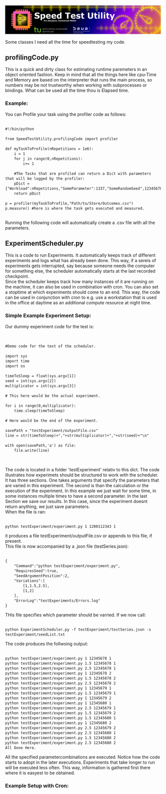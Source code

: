 
![](SpeedTestUtility.png)

Some classes I need all the time for speedtesting my code.

## profilingCode.py

This is a quick and dirty class for estimating runtime paremeters in an object oriented fashion. Keep in mind that all the things here like cpu-Time and Memory are based on the interpreter that runs the main process, so numbers may be not trustworthy when working with subprocesses or bindings. What can be used all the time thou is Elapsed time.

### Example:

You can Profile your task using the profiler code as follows:

<pre><code>
#!/bin/python

from SpeedTestUtility.profilingCode import profiler

def myTaskToProfile(nRepetitions = 1e6):
	i = 1
	for j in range(0,nRepetitions):
		i+= 1
	
	#The Tasks that are profiled can return a Dict with parameters that will be logged by the profiler:
	pDict = {"Workload":nRepetitions,"SomeParameter":1337,"SomeRandomSeed",12345678}
	return pDict

p = profiler(myTaskToProfile,"Path/to/Store/Outcomes.csv")
p.measure() #here is where the task gets executed and measured.

</code></pre>

Running the following code will automatically create a .csv file with all the parameters.

## ExperimentScheduler.py

This is a code to run Experiments. It automatically keeps track of different experiments and logs what has already been done. This way, if a sereis of experiments gets interrupted, say because someone needs the computer for something else, the scheduler automatically starts at the last recorded checkpoint.<br>
Since the scheduler keeps track how many instances of it are running on the machine, it can also be used in combination with cron. You can also set a stoptime at which experiments should come to an end. This way, the code can be used in conjunction with cron to e.g. use a workstation that is used in the office at daytime as an additional compute resource at night time.<br>

### Simple Example Experiment Setup:

Our dummy experiment code for the test is:

<pre><code>

#Demo code for the test of the scheduler.

import sys
import time
import os

timeToSleep = float(sys.argv[1])
seed = int(sys.argv[2])
multiplicator = int(sys.argv[3])

# This here would be the actual experiment.

for i in range(0,multiplicator):
    time.sleep(timeToSleep)

# Here would be the end of the experiment.

savePath = "testExperiment/outputFile.csv"
line = str(timeToSleep)+","+str(multiplicator)+","+str(seed)+"\n"

with open(savePath,'a') as file:
    file.write(line)


</code></pre>

The code is located in a folder 'testExperiment' relativ to this dict. The code illustrates how experimets should be structured to work with the scheduler. It has three sections. One takes arguments that specify the parameters that are varied in this experiment. The second is than the calculation or the execution of the experiment. In this example we just wait for some time, in some instances multiple times to have a second parameter. In the last Section we save our results. In this case, since the experiment doesnt return anything, we just save parameters.<br>
When the file is ran:

<pre><code>
python testExperiment/experiment.py 1 1200112343 1
</code></pre>

it produces a file testExperiment/outputFile.csv or appends to this file, if present.<br>
This file is now accompanied by a .json file (testSeries.json):

<pre><code>
{
	"Command":"python testExperiment/experiment.py",
	"RequiresSeed":true,
	"SeedArgumentPosition":2,
	"Variations":[
		[1,1.5,2.5],
		[1,2]
	],
	"ErrorLog":"testExperiments/Errors.log"
}
</code></pre>

THis file specifies which parameter should be varried. If we now call:

<pre><code>
python ExperimentScheduler.py -f testExperiment/testSeries.json -s testExperiment/seedList.txt 
</code></pre>

The code produces the follwoing output:

<pre><code>
python testExperiment/experiment.py 1 12345678 1
python testExperiment/experiment.py 1.5 12345678 1
python testExperiment/experiment.py 2.5 12345678 1
python testExperiment/experiment.py 1 12345678 2
python testExperiment/experiment.py 1.5 12345678 2
python testExperiment/experiment.py 2.5 12345678 2
python testExperiment/experiment.py 1 12345679 1
python testExperiment/experiment.py 1.5 12345679 1
python testExperiment/experiment.py 1 12345679 2
python testExperiment/experiment.py 1 12345680 1
python testExperiment/experiment.py 2.5 12345679 1
python testExperiment/experiment.py 1.5 12345679 2
python testExperiment/experiment.py 1.5 12345680 1
python testExperiment/experiment.py 1 12345680 2
python testExperiment/experiment.py 2.5 12345679 2
python testExperiment/experiment.py 2.5 12345680 1
python testExperiment/experiment.py 1.5 12345680 2
python testExperiment/experiment.py 2.5 12345680 2
All Done Here.
</code></pre>

All the specified parametercombinations are executed. Notice how the code starts to adopt in the later executions. Experiments that take longer to run will be executed less often. This way, information is gathered first there where it is easyest to be obtained.

### Example Setup with Cron:
